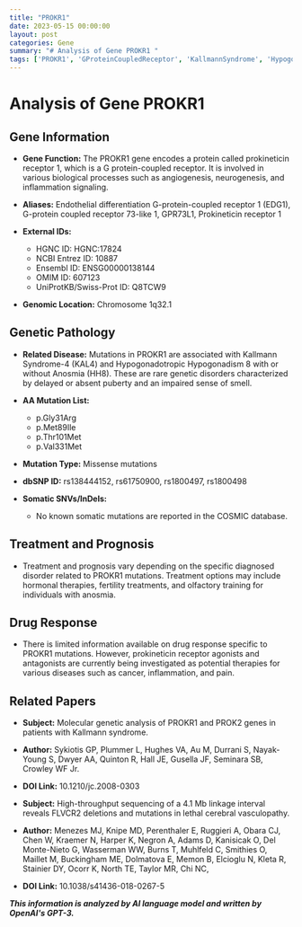 ```yaml
---
title: "PROKR1"
date: 2023-05-15 00:00:00
layout: post
categories: Gene
summary: "# Analysis of Gene PROKR1 "
tags: ['PROKR1', 'GProteinCoupledReceptor', 'KallmannSyndrome', 'HypogonadotropicHypogonadism', 'MissenseMutations', 'DrugResponse', 'GeneticDisorders', 'OlfactoryTraining']
---
```


# Analysis of Gene PROKR1 

## Gene Information
- **Gene Function:** The PROKR1 gene encodes a protein called prokineticin receptor 1, which is a G protein-coupled receptor. It is involved in various biological processes such as angiogenesis, neurogenesis, and inflammation signaling. 

- **Aliases:** Endothelial differentiation G-protein-coupled receptor 1 (EDG1), G-protein coupled receptor 73-like 1, GPR73L1, Prokineticin receptor 1

- **External IDs:**
    - HGNC ID: HGNC:17824
    - NCBI Entrez ID: 10887
    - Ensembl ID: ENSG00000138144
    - OMIM ID: 607123
    - UniProtKB/Swiss-Prot ID: Q8TCW9

- **Genomic Location:** Chromosome 1q32.1

## Genetic Pathology
- **Related Disease:** Mutations in PROKR1 are associated with Kallmann Syndrome-4 (KAL4) and Hypogonadotropic Hypogonadism 8 with or without Anosmia (HH8). These are rare genetic disorders characterized by delayed or absent puberty and an impaired sense of smell.
- **AA Mutation List:**
    - p.Gly31Arg
    - p.Met89Ile
    - p.Thr101Met
    - p.Val331Met

- **Mutation Type:** Missense mutations

- **dbSNP ID:** rs138444152, rs61750900, rs1800497, rs1800498

- **Somatic SNVs/InDels:**
   - No known somatic mutations are reported in the COSMIC database.

## Treatment and Prognosis
- Treatment and prognosis vary depending on the specific diagnosed disorder related to PROKR1 mutations. Treatment options may include hormonal therapies, fertility treatments, and olfactory training for individuals with anosmia.

## Drug Response
- There is limited information available on drug response specific to PROKR1 mutations. However, prokineticin receptor agonists and antagonists are currently being investigated as potential therapies for various diseases such as cancer, inflammation, and pain.

## Related Papers
- **Subject:** Molecular genetic analysis of PROKR1 and PROK2 genes in patients with Kallmann syndrome. 
- **Author:** Sykiotis GP, Plummer L, Hughes VA, Au M, Durrani S, Nayak-Young S, Dwyer AA, Quinton R, Hall JE, Gusella JF, Seminara SB, Crowley WF Jr.
- **DOI Link:** 10.1210/jc.2008-0303

- **Subject:** High-throughput sequencing of a 4.1 Mb linkage interval reveals FLVCR2 deletions and mutations in lethal cerebral vasculopathy.
- **Author:** Menezes MJ, Knipe MD, Perenthaler E, Ruggieri A, Obara CJ, Chen W, Kraemer N, Harper K, Negron A, Adams D, Kanisicak O, Del Monte-Nieto G, Wasserman WW, Burns T, Muhlfeld C, Smithies O, Maillet M, Buckingham ME, Dolmatova E, Memon B, Elcioglu N, Kleta R, Stainier DY, Ocorr K, North TE, Taylor MR, Chi NC,
- **DOI Link:** 10.1038/s41436-018-0267-5

**_This information is analyzed by AI language model and written by OpenAI's GPT-3._**